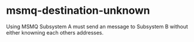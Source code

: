 # msmq-destination-unknown
Using MSMQ Subsystem A must send an message to Subsystem B without either knowning each others addresses.
